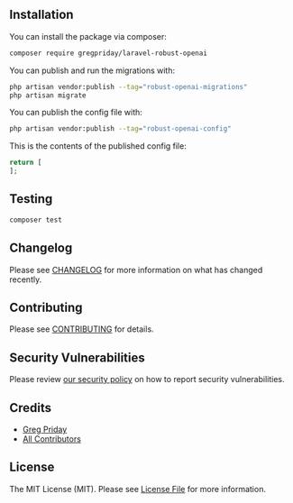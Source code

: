 ## Installation

You can install the package via composer:

```bash
composer require gregpriday/laravel-robust-openai
```

You can publish and run the migrations with:

```bash
php artisan vendor:publish --tag="robust-openai-migrations"
php artisan migrate
```

You can publish the config file with:

```bash
php artisan vendor:publish --tag="robust-openai-config"
```

This is the contents of the published config file:

```php
return [
];
```

## Testing

```bash
composer test
```

## Changelog

Please see [CHANGELOG](CHANGELOG.md) for more information on what has changed recently.

## Contributing

Please see [CONTRIBUTING](CONTRIBUTING.md) for details.

## Security Vulnerabilities

Please review [our security policy](../../security/policy) on how to report security vulnerabilities.

## Credits

- [Greg Priday](https://github.com/gregpriday)
- [All Contributors](../../contributors)

## License

The MIT License (MIT). Please see [License File](LICENSE.md) for more information.
